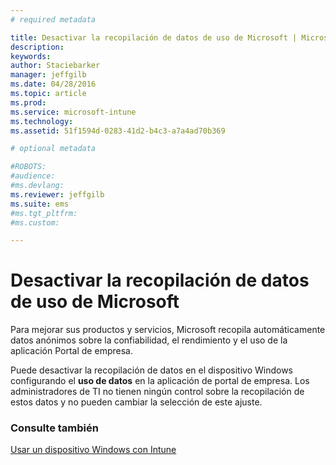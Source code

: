 ```yaml
---
# required metadata

title: Desactivar la recopilación de datos de uso de Microsoft | Microsoft Intune
description:
keywords:
author: Staciebarker
manager: jeffgilb
ms.date: 04/28/2016
ms.topic: article
ms.prod:
ms.service: microsoft-intune
ms.technology:
ms.assetid: 51f1594d-0283-41d2-b4c3-a7a4ad70b369

# optional metadata

#ROBOTS:
#audience:
#ms.devlang:
ms.reviewer: jeffgilb
ms.suite: ems
#ms.tgt_pltfrm:
#ms.custom:

---
```



# Desactivar la recopilación de datos de uso de Microsoft

Para mejorar sus productos y servicios, Microsoft recopila automáticamente datos anónimos sobre la confiabilidad, el rendimiento y el uso de la aplicación Portal de empresa. 

Puede desactivar la recopilación de datos en el dispositivo Windows configurando el **uso de datos** en la aplicación de portal de empresa. Los administradores de TI no tienen ningún control sobre la recopilación de estos datos y no pueden cambiar la selección de este ajuste.

### Consulte también
[Usar un dispositivo Windows con Intune](using-your-windows-device-with-intune.md)

<!--HONumber=May16_HO1-->



